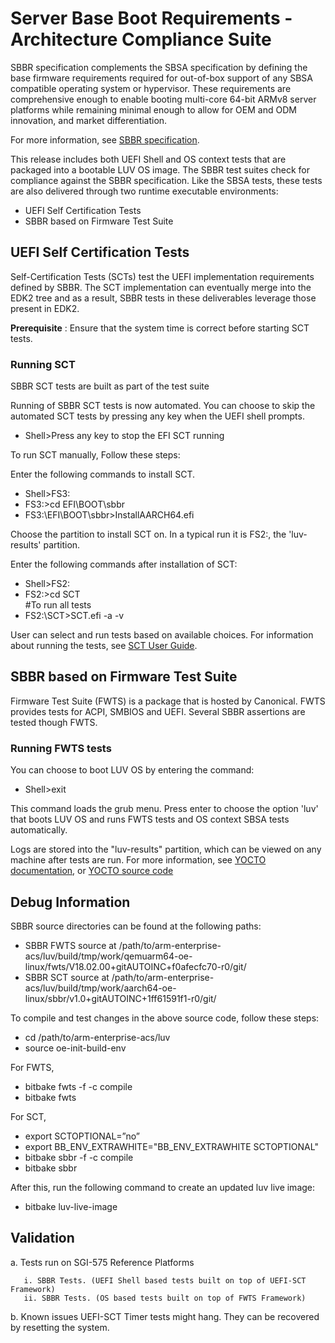 # Server Base Boot Requirements - Architecture Compliance Suite
SBBR specification complements the SBSA specification by defining the base firmware requirements
required for out-of-box support of any SBSA compatible operating system or hypervisor. These requirements are comprehensive enough
to enable booting multi-core 64-bit ARMv8 server platforms while remaining minimal enough to allow for OEM and ODM innovation, and
market differentiation.

For more information, see [SBBR specification](https://developer.arm.com/documentation/den0044/).

This release includes both UEFI Shell and OS context tests that are packaged into a bootable LUV OS image.
The SBBR test suites check for compliance against the SBBR specification. Like the SBSA tests, these tests are also delivered through two runtime executable environments:
  - UEFI Self Certification Tests
  - SBBR based on Firmware Test Suite

## UEFI Self Certification Tests
Self-Certification Tests (SCTs) test the UEFI implementation requirements defined by SBBR. The SCT implementation can eventually merge into the EDK2 tree and as a result, SBBR tests in these deliverables leverage those present in EDK2.

**Prerequisite** : Ensure that the system time is correct before starting SCT tests.

### Running SCT
SBBR SCT tests are built as part of the test suite <br />

Running of SBBR SCT tests is now automated. You can choose to skip the automated SCT tests by pressing any key when the UEFI shell prompts.

- Shell>Press any key to stop the EFI SCT running

To run SCT manually, Follow these steps: 

Enter the following commands to install SCT.

- Shell>FS3:
- FS3:>cd EFI\BOOT\sbbr
- FS3:\EFI\BOOT\sbbr>InstallAARCH64.efi

Choose the partition to install SCT on. In a typical run it is FS2:, the 'luv-results' partition.

Enter the following commands after installation of SCT:

- Shell>FS2:
- FS2:>cd SCT <br/>
 #To run all tests
- FS2:\SCT>SCT.efi -a -v

User can select and run tests based on available choices. For information about running the tests, see [SCT User Guide](http://www.uefi.org/testtools).


## SBBR based on Firmware Test Suite
Firmware Test Suite (FWTS) is a package that is hosted by Canonical. FWTS provides tests for ACPI, SMBIOS and UEFI.
Several SBBR assertions are tested though FWTS.

### Running FWTS tests

You can choose to boot LUV OS by entering the command:

- Shell>exit

This command loads the grub menu. Press enter to choose the option 'luv' that boots LUV OS and runs FWTS tests and OS context SBSA tests automatically. <br />

Logs are stored into the "luv-results" partition, which can be viewed on any machine after tests are run.
   For more information, see [YOCTO documentation](https://www.yoctoproject.org/documentation), or [YOCTO source code](https://github.com/01org/luv-yocto) <br />

## Debug Information
SBBR source directories can be found at the following paths:

- SBBR FWTS source at /path/to/arm-enterprise-acs/luv/build/tmp/work/qemuarm64-oe-linux/fwts/V18.02.00+gitAUTOINC+f0afecfc70-r0/git/
- SBBR SCT source at /path/to/arm-enterprise-acs/luv/build/tmp/work/aarch64-oe-linux/sbbr/v1.0+gitAUTOINC+1ff61591f1-r0/git/

To compile and test changes in the above source code, follow these steps:
- cd /path/to/arm-enterprise-acs/luv
- source oe-init-build-env

For FWTS,
- bitbake fwts -f -c compile
- bitbake fwts

For SCT,
- export SCTOPTIONAL=”no”
- export BB_ENV_EXTRAWHITE="BB_ENV_EXTRAWHITE SCTOPTIONAL"
- bitbake sbbr -f -c compile
- bitbake sbbr

After this, run the following command to create an updated luv live image:
- bitbake luv-live-image

## Validation

a. Tests run on SGI-575 Reference Platforms

       i. SBBR Tests. (UEFI Shell based tests built on top of UEFI-SCT Framework)
       ii. SBBR Tests. (OS based tests built on top of FWTS Framework)


b. Known issues
UEFI-SCT Timer tests might hang. They can be recovered by resetting the system.


